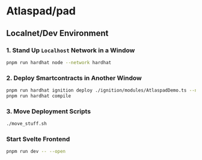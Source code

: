 # Atlaspad/pad

## Localnet/Dev Environment

### 1. Stand Up `Localhost` Network in a Window

```bash
pnpm run hardhat node --network hardhat
```

### 2. Deploy Smartcontracts in Another Window

```bash
pnpm run hardhat ignition deploy ./ignition/modules/AtlaspadDemo.ts --network localhost
pnpm run hardhat compile
```

### 3. Move Deployment Scripts

```bash
./move_stuff.sh
```

### Start Svelte Frontend

```bash
pnpm run dev -- --open
```

